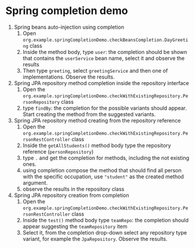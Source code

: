 # Spring completion demo

1. Spring beans auto-injection using completion
    1. Open `org.example.springCompletionDemo.checkBeansCompletion.DayGreeting` class
    2. Inside the method body, type `user`:
       the completion should be shown that contains the `userService` bean name, select it and observe the results
    3. Then type `greeting`, select `greetingService` and then one of implementations. Observe the results.
2. Spring JPA repository method completion inside the repository interface
    1. Open the `org.example.springCompletionDemo.checkWithExistingRepository.PersonRepository` class
    2. type `findBy`:
        the completion for the possible variants should appear. Start creating the method from the suggested variants.
3. Spring JPA repository method creating from the repository reference
    1. Open the `org.example.springCompletionDemo.checkWithExistingRepository.PersonRestController` class
    2. Inside the `getAllStudents()` method body type the repository reference (`personRepository`) 
    3. type `.` and get the completion for methods, including the not existing ones.
    4. using completion compose the method that should find all person with the specific occupation, 
       use `"student"` as the created method argument.
    5. observe the results in the repository class
4. Spring JPA repository creation from completion
    1. Open the `org.example.springCompletionDemo.checkWithExistingRepository.PersonRestController` class
    2. Inside the `test()` method body type `teamRepo`:
       the completion should appear suggesting the `teamRepository` item
    3. Select it, from the completion drop-down select any repository type variant, for example the
       `JpaRepository`. Observe the results.